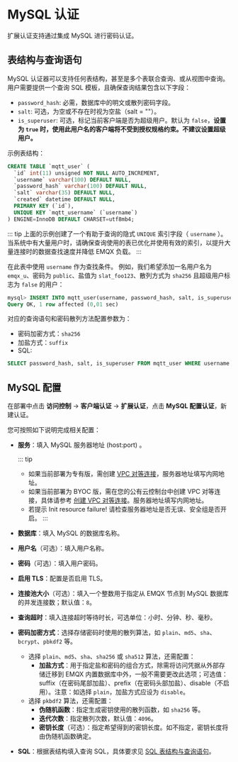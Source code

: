 # MySQL 认证

扩展认证支持通过集成 MySQL 进行密码认证。

## 表结构与查询语句

MySQL 认证器可以支持任何表结构，甚至是多个表联合查询、或从视图中查询。用户需要提供一个查询 SQL 模板，且确保查询结果包含以下字段：

- `password_hash`: 必需，数据库中的明文或散列密码字段。
- `salt`: 可选，为空或不存在时视为空盐（salt = ""）。
- `is_superuser`: 可选，标记当前客户端是否为超级用户。默认为 `false`，**设置为 `true` 时，使用此用户名的客户端将不受到授权规格约束。不建议设置超级用户。**

示例表结构：
```SQL
CREATE TABLE `mqtt_user` (
  `id` int(11) unsigned NOT NULL AUTO_INCREMENT,
  `username` varchar(100) DEFAULT NULL,
  `password_hash` varchar(100) DEFAULT NULL,
  `salt` varchar(35) DEFAULT NULL,
  `created` datetime DEFAULT NULL,
  PRIMARY KEY (`id`),
  UNIQUE KEY `mqtt_username` (`username`)
) ENGINE=InnoDB DEFAULT CHARSET=utf8mb4;
```

::: tip
上面的示例创建了一个有助于查询的隐式 `UNIQUE` 索引字段（ `username` ）。当系统中有大量用户时，请确保查询使用的表已优化并使用有效的索引，以提升大量连接时的数据查找速度并降低 EMQX 负载。
:::

在此表中使用 `username` 作为查找条件。
例如，我们希望添加一名用户名为 `emqx_u`、密码为 `public`、盐值为 `slat_foo123`、散列方式为 `sha256` 且超级用户标志为 `false` 的用户：
```SQL
mysql> INSERT INTO mqtt_user(username, password_hash, salt, is_superuser) VALUES ('emqx_u', SHA2(concat('public', 'slat_foo123'), 256), 'slat_foo123', 0);
Query OK, 1 row affected (0,01 sec)
```
对应的查询语句和密码散列方法配置参数为：

- 密码加密方式：`sha256`
- 加盐方式：`suffix`
- SQL:
```SQL
SELECT password_hash, salt, is_superuser FROM mqtt_user WHERE username = ${username} LIMIT 1
```

## MySQL 配置
在部署中点击 **访问控制** -> **客户端认证** -> **扩展认证**，点击 **MySQL 配置认证**，新建认证。

您可按照如下说明完成相关配置：

- **服务**：填入 MySQL 服务器地址 (host:port) 。

  ::: tip

  * 如果当前部署为专有版，需创建 [VPC 对等连接](./vpc_peering.md)，服务器地址填写内网地址。
  * 如果当前部署为 BYOC 版，需在您的公有云控制台中创建 VPC 对等连接，具体请参考 [创建 VPC 对等连接](./bypc_vpc_peering.md)。服务器地址填写内网地址。
  * 若提示 Init resource failure! 请检查服务器地址是否无误、安全组是否开启。
    :::

- **数据库**：填入 MySQL 的数据库名称。

- **用户名**（可选）：填入用户名称。

- **密码**（可选）：填入用户密码。

- **启用 TLS**：配置是否启用 TLS。

- **连接池大小**（可选）：填入一个整数用于指定从 EMQX 节点到 MySQL 数据库的并发连接数；默认值：`8`。

- **查询超时**：填入连接超时等待时长，可选单位：小时、分钟、秒、毫秒。

- **密码加密方式**：选择存储密码时使用的散列算法，如 `plain`、`md5`、`sha`、`bcrypt`、`pbkdf2` 等。
  - 选择 `plain`、`md5`、`sha`、`sha256` 或 `sha512` 算法，还需配置：
    - **加盐方式**：用于指定盐和密码的组合方式，除需将访问凭据从外部存储迁移到 EMQX 内置数据库中外，一般不需要更改此选项；可选值：suffix（在密码尾部加盐）、prefix（在密码头部加盐）、disable（不启用）。注意：如选择 `plain`，加盐方式应设为 `disable`。
  - 选择 `pkbdf2` 算法，还需配置：
    - **伪随机函数**：指定生成密钥使用的散列函数，如 `sha256` 等。
    - **迭代次数**：指定散列次数，默认值：`4096`。
    - **密钥长度**（可选）：指定希望得到的密钥长度。如不指定，密钥长度将由伪随机函数确定。
  
- **SQL**：根据表结构填入查询 SQL，具体要求见 [SQL 表结构与查询语句](https://docs.emqx.com/zh/enterprise/latest/access-control/authn/mysql.html#sql-%E8%A1%A8%E7%BB%93%E6%9E%84%E4%B8%8E%E6%9F%A5%E8%AF%A2%E8%AF%AD%E5%8F%A5)。
